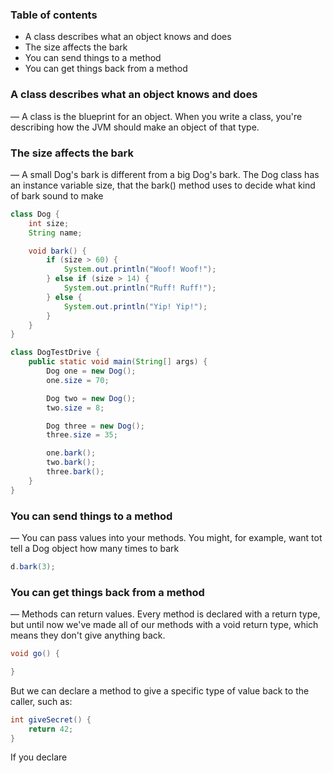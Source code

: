 ### Table of contents

- A class describes what an object knows and does
- The size affects the bark
- You can send things to a method
- You can get things back from a method

### A class describes what an object knows and does

—  A class is the blueprint for an object. When you write a class, you're describing how the JVM should make an object of that type.

### The size affects the bark

—  A small Dog's bark is different from a big Dog's bark. The Dog class has an instance variable size, that the bark() method uses to decide what kind of bark sound to make

```java
class Dog {
    int size;
    String name;

    void bark() {
        if (size > 60) {
            System.out.println("Woof! Woof!");
        } else if (size > 14) {
            System.out.println("Ruff! Ruff!");
        } else {
            System.out.println("Yip! Yip!");
        }
    }
}

class DogTestDrive {
    public static void main(String[] args) {
        Dog one = new Dog();
        one.size = 70;

        Dog two = new Dog();
        two.size = 8;

        Dog three = new Dog();
        three.size = 35;

        one.bark();
        two.bark();
        three.bark();
    }
}
```
### You can send things to a method

—  You can pass values into your methods. You might, for example, want tot tell a Dog object how many times to bark

```java
d.bark(3);
```
### You can get things back from a method

—  Methods can return values. Every method is declared with a return type, but until now we've made all of our methods with a void return type, which means they don't give anything back.

```java
void go() {

}
```
But we can declare a method to give a specific type of value back to the caller, such as:

```java
int giveSecret() {
    return 42;
}
```
If you declare